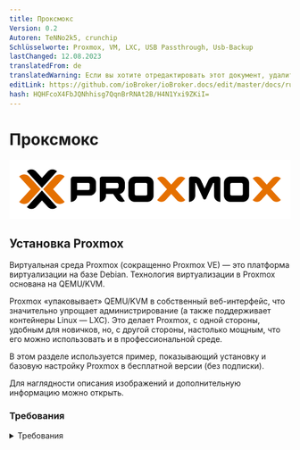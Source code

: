 ```yaml
---
title: Проксмокс
Version: 0.2
Autoren: TeNNo2k5, crunchip
Schlüsselworte: Proxmox, VM, LXC, USB Passthrough, Usb-Backup
lastChanged: 12.08.2023
translatedFrom: de
translatedWarning: Если вы хотите отредактировать этот документ, удалите поле «translationFrom», в противном случае этот документ будет снова автоматически переведен
editLink: https://github.com/ioBroker/ioBroker.docs/edit/master/docs/ru/install/proxmox.md
hash: HQHFcoX4FbJQNhhisg7QqnBrRNAt2B/H4N1Yxi9ZKiI=
---
```

# Проксмокс
![логотип proxmox](../../de/install/media/proxmox/Proxmox-logo-860.png)

## Установка Proxmox
Виртуальная среда Proxmox (сокращенно Proxmox VE) — это платформа виртуализации на базе Debian. Технология виртуализации в Proxmox основана на QEMU/KVM.

Proxmox «упаковывает» QEMU/KVM в собственный веб-интерфейс, что значительно упрощает администрирование (а также поддерживает контейнеры Linux — LXC). Это делает Proxmox, с одной стороны, удобным для новичков, но, с другой стороны, настолько мощным, что его можно использовать и в профессиональной среде.

В этом разделе используется пример, показывающий установку и базовую настройку Proxmox в бесплатной версии (без подписки).

Для наглядности описания изображений и дополнительную информацию можно открыть.

### Требования
<details><summary>Требования</summary>

- 64-битный процессор
- ЦП и материнская плата должны поддерживать Intel VT/AMD-V для виртуализации и должны быть активированы в BIOS.
- 1 ГБ ОЗУ (только для Proxmox) – в зависимости от количества виртуальных машин, здесь, конечно, потребуется больше ОЗУ. Поэтому здесь рекомендуется минимум 8 ГБ, а еще лучше 16 ГБ ОЗУ.

</подробнее>

### Создать ISO-образ/загрузочную флешку
Сначала вам понадобится ISO-образ, который можно скачать с [Страница загрузки Proxmox](https://www.proxmox.com/de/downloads/category/iso-images-pve).

<details><summary>Проксмокс Исо</summary>

![proxmox-iso](../../de/install/media/proxmox/proxmox-iso.png)

</подробнее>

Для установки необходимо создать загрузочную флешку с этим ISO-образом. Здесь должно быть не менее 2 ГБ памяти. Существует несколько способов создания загрузочной флешки, см. [Подготовьте установочный носитель](https://pve.proxmox.com/wiki/Prepare_Installation_Media#_instructions_for_windows).

### Установка
Система должна быть настроена в UEFI/BIOS так, чтобы она могла загружаться с USB-устройства. После вставки USB-накопителя через некоторое время появится меню установки Proxmox (если его нет, вы также можете вручную указать USB-накопитель в качестве стартового носителя (на большинстве материнских плат это можно сделать с помощью F8 или F11).

Просто выберите **Установить Proxmox VE** в меню установки.

<details><summary>Меню установки</summary>

![меню установки](../../de/install/media/proxmox/installationsmenü.png)

</подробнее>

Следующим шагом является согласие с условиями использования (EULA).

<details><summary>Юла</summary>

![еула](../../de/install/media/proxmox/eula.png)

</подробнее>

Следующим шагом будет выбор жесткого диска, на котором будет установлен Proxmox. Если на сервере установлено несколько жестких дисков, обязательно выберите правильный жесткий диск!

<details><summary>Выбор жесткого диска</summary>

![выбор жесткого диска](../../de/install/media/proxmox/festplattenauswahl.png)

</подробнее>

Вы также можете указать дополнительные параметры установочного жесткого диска с помощью кнопки **Параметры**:

<details><summary>Дополнительные параметры жесткого диска</summary>

![варианты жесткого диска](../../de/install/media/proxmox/harddisk-options.png)

</подробнее>

Proxmox использует [Менеджер логических томов](https://de.wikipedia.org/wiki/Logical_Volume_Manager) (LVM). Благодаря расширенным параметрам здесь, помимо прочего, можно детально настроить LVM.
Установщик создает Группу Томов (VG) с именем pve и дополнительные Логические Тома (LV) с именами root (здесь устанавливается сам Proxmox), data (хранилище, на котором хранятся виртуальные диски ВМ) и swap (здесь файл подкачки сохраняется).

<details><summary>В расширенных настройках здесь можно указать определенные параметры:</summary>

- Файловая система: Здесь вы можете выбрать файловую систему. По умолчанию здесь используется ext4, и в большинстве случаев это хороший выбор. Если в хост-системе доступно несколько жестких дисков (и много оперативной памяти), вариант zfs с соответствующим уровнем RAID имеет смысл. В этом случае вам следует принципиально разобраться с ZFS.
- hdsize: определяет общий размер жесткого диска, который следует использовать для Proxmox. Здесь вы обычно выбираете весь размер жесткого диска, если только вы не захотите добавить больше разделов позже.
- swapsize: определяет размер тома подкачки. Стандартным здесь является тот же размер, что и встроенная память, но минимум 4 ГБ и максимум 8 ГБ.
- maxroot: определяет максимальный размер корневого тома (сам Proxmox). **Здесь следует отметить, что при базовой установке здесь также сохраняются необходимые в дальнейшем шаблоны и ISO-образы.**
- minfree: пространство, которое необходимо освободить в группе томов LVM pve. Если размер диска превышает 128 ГБ, по умолчанию остается свободным 16 ГБ (LVM всегда требуется немного свободной памяти для создания моментального снимка).
- maxvz: устанавливает максимальный размер тома данных.

</подробнее>

Обычно вы можете оставить все параметры по умолчанию (т. е. здесь ничего не указано). Они уже оптимально настроены для большинства установок.

После выбора жесткого диска для Proxmox запрашиваются параметры локализации (страна, время и соответствующая раскладка клавиатуры):

<details><summary>Локализация</summary>

![расположение](../../de/install/media/proxmox/location.png)

</подробнее>

Затем вводится пароль пользователя root. Здесь также запрашивается адрес электронной почты. Это используется для отправки электронного письма на указанный здесь адрес в случае важных системных сообщений. Однако это не обязательно должен быть реальный адрес электронной почты (тогда вы как администратор больше не будете получать уведомления о важных системных событиях по электронной почте).

<details><summary>Пароль и адрес электронной почты</summary>

![пароль](../../de/install/media/proxmox/password.png)

</подробнее>

Следующий шаг установщика касается настроек сети. Вы можете выбрать соответствующий интерфейс. Имя хоста можно выбрать произвольно, но также необходимо указать домен DNS.
Например, для пользователей Fritzbox это будет `hostname.fritz.box`.
В качестве IP-адреса желательно указать статический IP-адрес (без DHCP). Сюда входит сам IP-адрес (в формате CIDR), IP-адрес шлюза (обычно IP-адрес маршрутизатора) и используемый DNS-сервер (в частных средах обычно также IP-адрес маршрутизатора). Proxmox обычно обнаруживает сеть автоматически.

<details><summary>сеть</summary>

![сеть](../../de/install/media/proxmox/network.png)

</подробнее>

В конце отображается сводная информация об установке:

<details><summary>Краткое содержание</summary>

![краткое содержание](../../de/install/media/proxmox/zusammenfassung.png)

</подробнее>

Система устанавливается путем проверки настроек и нажатия кнопки «Установить».

<details><summary>установка</summary>

![установка](../../de/install/media/proxmox/installation.png)

</подробнее>

После небольшого ожидания установка завершится и систему необходимо перезагрузить (для этого сначала извлеките флешку с ISO-образом).

После этого вы увидите терминал. Инструкция по доступу в систему уже отображена здесь:

<details><summary>консоль</summary>

![консоль](../../de/install/media/proxmox/konsole.png)

</подробнее>

Теперь продолжается в браузере (например https://10.1.1.89:8006). Однако сначала отображается предупреждение. Это связано с тем, что во время установки был сгенерирован самозаверяющий сертификат, который, естественно, не известен браузеру. На этом этапе вы можете смело игнорировать это сообщение — соединение определенно зашифровано через HTTPS. Само сообщение зависит от браузера. В этом примере нажмите **Дополнительно**, а затем нажмите **Продолжить до 10.1.1.89(небезопасно)**.

<details><summary>Ошибка защиты данных</summary>

![ошибка защиты данных](../../de/install/media/proxmox/datenschutzfehler.png)

</подробнее>

Затем вы входите в систему с пользователем root и паролем, выбранным во время установки. Здесь вы можете **сначала** изменить язык на немецкий, иначе интерфейс Proxmox будет отображаться на английском языке, и вам не придется вводить имя пользователя и пароль второй раз.

<details><summary>Регистрация</summary>

![регистрация](../../de/install/media/proxmox/anmeldung.png)

</подробнее>

Сразу после входа вас встретит сообщение о том, что у вас нет действующей подписки на этот сервер. Это сообщение сначала подтверждается нажатием кнопки ОК.

<details><summary>Подписка</summary>

![подписка](../../de/install/media/proxmox/subskription.png)

</подробнее>

Теперь исходники пакета Proxmox необходимо адаптировать, чтобы вы могли получать обновления.

<details><summary>Источники пакетов</summary>

![исходники пакетов](../../de/install/media/proxmox/paketquellen.png)

</подробнее>

Для этого в исходные коды пакетов добавляется **Репозиторий без подписки**. Это можно сделать в меню экземпляра Proxmox в разделе `Updates > Repositories`. Репозиторий без подписки можно добавить с помощью кнопки «Добавить»:

<details><summary>Отсутствие подписки</summary>

![нет подписки](../../de/install/media/proxmox/no-subscription.png)

</подробнее>

Теперь **Корпоративный репозиторий** должен быть деактивирован. Для этого просто выберите репозиторий pve-enterprise в представлении репозитория и нажмите кнопку **Деактивировать**.

Конфигурация репозиториев выглядит следующим образом:

<details><summary>Корпоративный репозиторий</summary>

![предприятие](../../de/install/media/proxmox/enterprise.png)

</подробнее>

### Обновления
После изменения исходников пакетов следует провести первоначальное обновление системы. Лучше всего это сделать через веб-интерфейс:

<details><summary>Обновления</summary>

![обновления](../../de/install/media/proxmox/updates.png)

</подробнее>

Просто выберите нужный узел Proxmox (например, «pve»), а затем нажмите **Обновить** в разделе «Обновления». Здесь открывается так называемый просмотрщик задач, который всегда отображается при выполнении каких-либо действий в системе. Теперь средство просмотра задач можно снова закрыть. Кстати, когда отображается просмотрщик задач, вам не нужно ждать завершения задачи («ЗАДАЧА ОК»); этот диалог всегда можно закрыть напрямую — задача сама продолжает выполняться в фоновом режиме.
Если обновления теперь доступны, их можно установить, нажав **Обновить**.

Затем здесь откроется веб-консоль, и вы сможете следить за ходом выполнения.

<details><summary>Веб-консоль</summary>

![веб-консоль](../../de/install/media/proxmox/web-konsole.png)

</подробнее>

Конечно, также возможно обновить сервер Proxmox через командную строку (например, через SSH):

```bash
apt update && apt dist-upgrade
```

Единственное, что здесь важно, это то, что вы используете **apt dist-upgrade** (на «обычных» машинах Debian/Ubuntu вы обычно используете apt-upgrade). Однако «dist-upgrade» важен для Proxmox, поскольку он лучше разрешает зависимости, необходимые для работы Proxmox.

В этом отношении Proxmox теперь готов к своей базовой конфигурации. Если вы хотите разобраться с Proxmox более подробно, стоит взглянуть на [Proxmox Wiki](https://pve.proxmox.com/wiki/Main_Page) или на [официальном форуме](https://forum.proxmox.com/).

---

## Proxmox — создание виртуальной машины Qemu/KVM (VM) + последующая установка ioBroker
В этом примере руководства показано, как создать [ВМ](https://pve.proxmox.com/wiki/Qemu/KVM_Virtual_Machines) (стабильную версию Debian (по состоянию на 30 октября 2024 г. = Debian 12 «Книжный червь»)) и затем установить в нее ioBroker.

Конечно, можно использовать Ubuntu вместо Debian, но обязательно используйте сервер Ubuntu **LTS-версию**.

Для наглядности описания изображений и дополнительную информацию можно открыть.

### 1 — Загрузите ISO-образ
Сначала вам понадобится [ISO-образ](https://www.debian.org/distrib/) (64-разрядный PC Netinst ISO), который необходимо загрузить в корневой каталог (локальный) при базовой установке (если не были созданы дополнительные диски).

Для этого перейдите в раздел локальные > ISO-образы. Там есть два варианта.

- С помощью кнопки **Загрузить** ISO-образ, ранее хранившийся на компьютере, можно загрузить на хост Proxmox.
- **Загрузка с URL** можно загрузить ISO непосредственно на хост через URL. Для этого скопируйте адрес ссылки 64-битного PC Netinst ISO (правая кнопка мыши), вставьте URL-адрес и нажмите **Запросить URL**, чтобы получить его. При последнем нажатии **Загрузить** ISO-образ будет загружен напрямую.

<details><summary>Скачать ИСО</summary>

![VM-iso](../../de/install/media/proxmox/vm-iso.png)

![vm-isourl](../../de/install/media/proxmox/vm-isourl.png)

</подробнее>

### 2 — Создать виртуальную машину
При нажатии на синюю кнопку **Создать ВМ** открывается окно, в котором необходимо выполнить следующие настройки.

- Общие: Назначение имени хоста и пароля, указывается идентификатор (начинается со 100), можно изменить, но не позднее.
- ОС: выбор хранилища (локального) и ISO-образа (debian-11-netinst.iso).
- Система: все остается в настройках по умолчанию, **проверьте агент Qemu**
- Диски: Storage local-lvm, размер диска 10ГБ (10-20ГБ должно быть достаточно, изменить его позже возможно, но далее здесь не описано).
- ЦП: Зависит от мощности компьютера (также можно настроить в любое время, необходимо перезапустить ВМ)
- Память: размер ОЗУ в МиБ (также можно изменить в любой момент, необходимо перезапустить ВМ)
- Сеть: vmbr0, все остальное остается как указано
- Подтвердите: здесь вы снова увидите сводку (отметьте **Начать после создания**), а затем нажмите **Готово**, чтобы создать виртуальную машину.

<details><summary>Серия изображений Создать виртуальную машину</summary>

![vm-general](../../de/install/media/proxmox/vm-allgemein.png)

![VM-OS](../../de/install/media/proxmox/vm-os.png)

![система виртуальной машины](../../de/install/media/proxmox/vm-system.png)

![виртуальные диски](../../de/install/media/proxmox/vm-disks.png)

![виртуальный процессор](../../de/install/media/proxmox/vm-cpu.png)

![хранилище виртуальных машин](../../de/install/media/proxmox/vm-speicher.png)

![виртуальная сеть](../../de/install/media/proxmox/vm-netzwerk.png)

![VM-подтвердить](../../de/install/media/proxmox/vm-bestätigen.png)

</подробнее>

### 3 — Установка Debian
После запуска виртуальной машины перейдите в консоль виртуальной машины и запустите **Установку**.

<details><summary>консоль</summary>

![установка виртуальной машины](../../de/install/media/proxmox/vm-install.png)

</подробнее>

Вам будут предоставлены инструкции по установке, и во время этого процесса вам придется выполнить некоторые настройки. Для работы вам понадобятся клавиши табуляции, пробела и стрелок. Из-за размера в серии изображений можно найти разные кадры.

<span style="color:red">**ОПАСНОСТЬ! - Пароль root не может быть назначен.**</span>

Уведомление:

Не выбирайте **iobroker** в качестве имени пользователя, поскольку оно уже используется внутри системы.
Имя пользователя должно состоять только из строчных букв и цифр 0–9 и начинаться с буквы. Дефис также разрешен, но не в качестве первого символа.

<details><summary>Серия изображений Установка Debian</summary>

![вм-1](../../de/install/media/proxmox/vm-1.png)

![вм-2](../../de/install/media/proxmox/vm-2.png)

![вм-3](../../de/install/media/proxmox/vm-3.png)

![вм-4](../../de/install/media/proxmox/vm-4.png)

![вм-5](../../de/install/media/proxmox/vm-5.png)

![вм-6](../../de/install/media/proxmox/vm-6.png)

![вм-7](../../de/install/media/proxmox/vm-7.png)

![вм-8](../../de/install/media/proxmox/vm-8.png)

![вм-9](../../de/install/media/proxmox/vm-9.png)

![вм-10](../../de/install/media/proxmox/vm-10.png)

![вм-11](../../de/install/media/proxmox/vm-11.png)

![вм-12](../../de/install/media/proxmox/vm-12.png)

![вм-13](../../de/install/media/proxmox/vm-13.png)

![вм-14](../../de/install/media/proxmox/vm-14.png)

![вм-15](../../de/install/media/proxmox/vm-15.png)

![вм-16](../../de/install/media/proxmox/vm-16.png)

![вм-17](../../de/install/media/proxmox/vm-17.png)

![вм-18](../../de/install/media/proxmox/vm-18.png)

![вм-19](../../de/install/media/proxmox/vm-19.png)

![вм-20](../../de/install/media/proxmox/vm-20.png)

![вм-21](../../de/install/media/proxmox/vm-21.png)

![вм-22](../../de/install/media/proxmox/vm-22.png)

![вм-23](../../de/install/media/proxmox/vm-23.png)

![вм-24](../../de/install/media/proxmox/vm-24.png)

![вм-25](../../de/install/media/proxmox/vm-25.png)

![вм-26](../../de/install/media/proxmox/vm-26.png)

</подробнее>

### 4 — Настройка виртуальной машины
Перезагрузите виртуальную машину, затем войдите в систему, используя «имя пользователя» и «пароль», назначенные при установке. Затем следует команда

```bash
ip addr
```

IP-адрес был найден. Это необходимо для удаленного подключения к виртуальной машине по ssh, как на следующем шаге.

<details><summary>IP-адрес</summary>

![VM-ipadr](../../de/install/media/proxmox/vm-ipaddr.png)

</подробнее>

Доступ к виртуальной машине теперь можно получить через ssh (например, PuTTY). Здесь вы также снова входите в систему, используя «имя пользователя» и «пароль».
Затем сетевой адрес можно изменить с **dhcp** на **статический**. (что рекомендуется для работы сервера)

```bash
sudo nano /etc/network/interfaces
```

<details><summary>сеть/интерфейсы</summary>

![ВМ-нано](../../de/install/media/proxmox/vm-nano.png)

![виртуальная машина DHCP](../../de/install/media/proxmox/vm-dhcp.png)

![VM-статический](../../de/install/media/proxmox/vm-statisch.png)

</подробнее>

Изменения в редакторе сохраняются комбинацией клавиш CTRL+o, затем ENTER, CTRL+x выходит из редактора.

Изменения IP-адреса вступят в силу только после перезапуска виртуальной машины. Однако перед этим проверяется, активен ли гостевой агент Qemu.

```bash
sudo systemctl status qemu-guest-agent
```

<details><summary>Гостевой агент</summary>

![vm-qemuguest](../../de/install/media/proxmox/vm-qemuguest.png)

</подробнее>

<span style="color:orange">**ОПАСНОСТЬ! - Для установки Ubuntu необходимо установить и запустить гостевой агент Qemu.**</span>

Команды для этого:

```bash
sudo apt-get install qemu-guest-agent
sudo systemctl start qemu-guest-agent
```

Кроме того, чтобы иметь возможность установить iobroker, необходимо переустановить **curl**.

```bash
sudo apt install curl
```

<details><summary>Переустановите локон</summary>

![вм локон](../../de/install/media/proxmox/vm-curl.png)

</подробнее>

Чтобы передать устройства (USB) через виртуальную машину, выберите VM > Оборудование > Добавить > USB-устройства > Производитель/идентификатор устройства. Здесь перечислены все подключенные устройства.

<details><summary>USB-устройства</summary>

![VM-USB](../../de/install/media/proxmox/vm-usb.png)

</подробнее>

Чтобы ВМ запускалась автоматически даже после перезагрузки компьютера (Proxmox), это необходимо активировать в настройках ВМ.

<details><summary>Вариант загрузки</summary>

![загрузка виртуальной машины](../../de/install/media/proxmox/vm-booten.png)

</подробнее>

Установка и настройка виртуальной машины завершена. Теперь виртуальную машину можно перезапустить и установить ioBroker.

---

## Proxmox — Создание контейнера Linux (LXC) + последующая установка ioBroker
В этом примере руководства показано, как создать [LXC-контейнеры](https://pve.proxmox.com/wiki/Linux_Container) (debian11), а затем установить в него ioBroker.

Для наглядности описания изображений и дополнительную информацию можно открыть.

### 1 — Скачать шаблон контейнера
Во-первых, необходим шаблон, который необходимо загрузить в корневой каталог (локальный) при базовой установке (если не были созданы дополнительные диски).

Для этого перейдите в раздел «Локальные» > «Шаблоны контейнеров». При нажатии на **Шаблоны** открывается список выбора. Здесь вы выбираете debian-11-standard(bullseye) и нажимаете «Загрузить».

<details><summary>Скачать шаблон</summary>

![местный](../../de/install/media/proxmox/local.png)

![шаблоны](../../de/install/media/proxmox/templates.png)

![загрузка шаблона](../../de/install/media/proxmox/template-laden.png)

</подробнее>

### 2 — Создать LXC
При нажатии на синюю кнопку **Создать КТ** открывается окно, в котором теперь необходимо выполнить следующие настройки.

- Общие: присвоение имени хоста и пароля, указывается идентификатор (начинается со 100), но его можно изменить.
- Шаблон: выбор хранилища (локальный) и шаблон (стандарт Debian-11).
- Диски: Назначение размера диска (не будьте слишком щедры, вы можете увеличить его в любой момент)
- Процессор: зависит от мощности компьютера (также можно настроить в любое время)
- Память: распределение RAM/Swap (можно регулировать в любое время, даже во время работы)
- Сеть: статическое назначение IP/CIDR, шлюз; если IPv6 не настроен, устанавливается значение SLAAC.
- DNS: обычно ничего не меняется (используйте значения с хоста)
– Подтвердите: Сводка (отметьте **Начать после создания**), затем нажмите **Готово**, чтобы создать контейнер.

<details><summary>Серия изображений Создать КТ</summary>

![пве](../../de/install/media/proxmox/pve.png)

![lxc-general](../../de/install/media/proxmox/lxc-allgemein.png)

![шаблон lxc](../../de/install/media/proxmox/lxc-template.png)

![lxc диски](../../de/install/media/proxmox/lxc-disks.png)

![lxc процессор](../../de/install/media/proxmox/lxc-cpu.png)

![lxc память](../../de/install/media/proxmox/lxc-speicher.png)

![сеть lxc](../../de/install/media/proxmox/lxc-netzwerk.png)

![lxc DNS](../../de/install/media/proxmox/lxc-dns.png)

![lxc-подтвердить](../../de/install/media/proxmox/lxc-bestätigen.png)

![просмотрщик задач lxc](../../de/install/media/proxmox/lxc-taskviewer.png)

</подробнее>

###3 — Настройка LXC
Теперь, когда контейнер запущен, перейдите в консоль LXC.

<details><summary>консоль</summary>

![lxc консоль](../../de/install/media/proxmox/lxc-konsole.png)

</подробнее>

Здесь вы сначала входите в систему как root с ранее назначенным паролем, который был назначен при создании LXC, и обновляете его.

```bash
apt update && apt upgrade
```

<details><summary>Обновление</summary>

![обновление lxc](../../de/install/media/proxmox/lxc-upgrade.png)

</подробнее>

Сразу указано, что часовой пояс еще нужно установить.

```bash
dpkg-reconfigure tzdata
```

<details><summary>Часовой пояс</summary>

![lxc-tzdata](../../de/install/media/proxmox/lxc-tzdata.png)

![площадь lxc](../../de/install/media/proxmox/lxc-area.png)

![Часовой пояс lxc](../../de/install/media/proxmox/lxc-timezone.png)

</подробнее>

Теперь **sudo** и **curl** будут установлены. Sudo необходим для того, чтобы правильно создать пользователя, который будет использоваться на консоли в дальнейшем, как на следующем шаге. Curl необходим для получения сценария установки ioBroker на последнем этапе.

```bash
apt install sudo curl
```

<details><summary>Переустановить</summary>

![lxc судо](../../de/install/media/proxmox/lxc-sudo.png)

</подробнее>

Теперь вы создаете будущего пользователя. В этом случае замените «имя пользователя». Назначение пароля пользователю. Остальное можно подтвердить нажатием ENTER.

Уведомление:

Не выбирайте **iobroker** в качестве имени пользователя, поскольку оно уже используется внутри системы.

```bash
adduser benutzername
```

Затем пользователя необходимо назначить в группу sudo.

```bash
usermod -aG sudo benutzername
```

Если пользователя необходимо создать позже, это все равно необходимо сделать через

```bash
usermod -aG adm,dialout,sudo,audio,video,plugdev,users,iobroker benutzername
```

добавить в соответствующие группы.

<details><summary>Создать пользователя</summary>

![lxc adduser](../../de/install/media/proxmox/lxc-adduser.png)

</подробнее>

На последнем этапе, перед установкой ioBroker, выйдите из системы один раз.

```bash
exit
```

а затем войдите в систему под новым пользователем. iobroker теперь можно установить.

<details><summary>выйти из системы и войти под пользователем</summary>

![вход пользователя lxc](../../de/install/media/proxmox/lxc-useranmeldung.png)

</подробнее>

Чтобы LXC запускался автоматически даже после перезагрузки компьютера (Proxmox), это необходимо активировать в настройках контейнера.

<details><summary>Вариант загрузки</summary>

![lxc-загрузка](../../de/install/media/proxmox/lxc-booten.png)

</подробнее>

### Необязательно: исправление предупреждений/сообщений об ошибках, касающихся незапускаемых служб.
Например, при вызове iobdiag в выходных данных можно найти приведенные ниже сообщения об ошибках.
Иногда они встречаются только в непривилегированных контейнерах, иногда и в привилегированных.

~~~....
***НЕУДАЧНЫЕ УСЛУГИ***

  АКТИВНАЯ ЕДИНИЦА НАГРУЗКИ ПОДОПИСАНИЕ

* run-rpc_pipefs.mount загружен неудачно сбой файловой системы канала RPC
* sys-kernel-config.mount загружен сбой сбой Файловая система конфигурации ядра
* systemd-networkd-wait-online.service загружен сбой, сбой. Подождите, пока сеть будет настроена.

...
~~~

Если вы хотите очистить контейнер перед установкой iobroker, вы можете получить сообщение «FAILED SERVICES» следующим образом:

```bash
systemctl list-units --failed
```

Вот набор процедур устранения неполадок:

#### Не удалось выполнить службу run-rpc_pipefs.mount
```bash
sudo systemctl mask run-rpc_pipefs.mount
sudo systemctl mask var-lib-nfs-rpc_pipefs.mount
```

#### Не удалось выполнить службу sys-kernel-config.mount
Добавьте следующую строку в файл конфигурации контейнера в каталоге `/etc/pve/lxc`:

~~~ lxc.cap.drop: "sys_rawio Audit_read" ~~~

#### Не удалось выполнить службу systemd-networkd-wait-online.service
Замена услуги `ifupdown` на `ifupdown2`:

```bash
sudo systemctl disable --now systemd-networkd-wait-online.service
sudo systemctl disable --now systemd-networkd.service
sudo systemctl disable --now ifupdown-wait-online
sudo apt-get update
sudo apt-get upgrade
sudo apt-get install ifupdown2
```

---

## Установите ioBroker
Все, что вам нужно для установки ioBroker, — это одна команда.

```bash
curl -sLf https://iobroker.net/install.sh | bash -
```

Этапы установки разделены на 4 этапа, которые полностью автоматические.

- Установка необходимых компонентов (1/4)
- Создание пользователя и каталога ioBroker (2/4)
- Установка ioBroker (3/4)
- Завершение установки (4/4)

<details><summary>Установщик</summary>

![установщик iobroker](../../de/install/media/proxmox/iobroker-installer.png)

![iobroker-installer1](../../de/install/media/proxmox/iobroker-installer1.png)

![iobroker-installer2](../../de/install/media/proxmox/iobroker-installer2.png)

![iobroker-installer3](../../de/install/media/proxmox/iobroker-installer3.png)

</подробнее>

Установка будет завершена успешно, когда в конце появится следующее сообщение.

~~~ ioBroker успешно установлен Откройте http://10.1.1.222:8081 в браузере и приступайте к настройке! ~~~

Это также означает, что доступ к ioBroker теперь можно получить в браузере по адресу. Если все заработало без проблем, вас встретит настройка ioBroker. Теперь осталось еще несколько шагов, которые помощник проведет вас.

<details><summary>Серия изображений ioBroker Assistant</summary>

![настройка iobroker](../../de/install/media/proxmox/iobroker-setup.png)

![настройка iobroker1](../../de/install/media/proxmox/iobroker-setup1.png)

![настройка iobroker2](../../de/install/media/proxmox/iobroker-setup2.png)

![настройка iobroker3](../../de/install/media/proxmox/iobroker-setup3.png)

![настройка iobroker4](../../de/install/media/proxmox/iobroker-setup4.png)

![настройка iobroker5](../../de/install/media/proxmox/iobroker-setup5.png)

![настройка iobroker6](../../de/install/media/proxmox/iobroker-setup6.png)

</подробнее>

После этого у вас появится возможность поиска устройств и услуг. Требуемые адаптеры/экземпляры могут быть созданы автоматически.

<details><summary>Поиск устройства/сервиса серии изображений</summary>

![поиск устройства](../../de/install/media/proxmox/gerätesuche.png)

![случаи](../../de/install/media/proxmox/instanzen.png)

![готов к использованию iobroker](../../de/install/media/proxmox/iobroker-fertig.png)

</подробнее>

Установка ioBroker завершена. Дополнительные адаптеры можно установить в любое время в зависимости от применения и пожеланий.

---

## Proxmox — LXC (контейнеры Linux) -> Пропустить USB-устройства через
В этой части инструкций шаг за шагом объясняется, как передать USB-устройство (сквозное USB-соединение) в Proxmox в LXC (контейнер Linux).

С помощью виртуальной машины можно передать USB-устройство напрямую через веб-интерфейс Proxmox с контейнером Linux, файл конфигурации lxc в настоящее время приходится редактировать вручную;

В инструкциях описывается, как интегрировать Zigbee-накопитель **Texas Instruments Inc. CC2531**, но те же действия можно использовать аналогично для других Zigbee-накопителей (ConBee, CC2652P и т. д.) или для других USB-устройств, за исключением сетевых USB-устройств. (Bluetooth/WiFi) можно использовать.

* Для этой части инструкций использовался Proxmox версии 7.1.

### 1.) Соберите информацию о USB-устройстве
<details>

Установление SSH-соединения с Proxmox:

```bash
ssh root@IP-Adresse
```

<span style="color:red">**Если USB-устройство уже подключено к хосту Proxmox, отключите его на данный момент.**</span>

Следующая команда выводит список всех подключенных в данный момент USB-устройств на хосте Proxmox:

```bash
lsusb
```

![proxmoxlxc00](../../de/install/media/proxmox/proxmoxlxc00.PNG)

Теперь интегрируемое USB-устройство подключено к хосту Proxmox, и команда lsusb выполняется снова.

![proxmoxlxc01](../../de/install/media/proxmox/proxmoxlxc01.PNG)

На снимке экрана вы можете видеть, что указано новое устройство с номером шины USB: **001** и номером устройства: **003**.

Эта информация необходима, среди прочего, для использования следующей команды: выведите **основной номер устройства** с устройства:

```bash
ls -l /dev/bus/usb/001/003
```

Важно использовать в команде вывод номера вашей USB-шины и номера устройства!

***ls -l /dev/bus/usb/Номер-USB-шины/Номер-устройства***

![proxmoxlxc02](../../de/install/media/proxmox/proxmoxlxc02.PNG)

В этом примере USB-устройство имеет основной номер устройства **189**. Запишите значение вашего устройства в текстовом файле с примечанием: #1.

![proxmoxlxc03](../../de/install/media/proxmox/proxmoxlxc03.PNG)

Затем мы выводим уникальный идентификатор USB-устройства и отмечаем выходное значение в текстовом файле с примечанием: #2

```bash
ls /dev/serial/by-id/
```

![proxmoxlxc04](../../de/install/media/proxmox/proxmoxlxc04.PNG)

![proxmoxlxc05](../../de/install/media/proxmox/proxmoxlxc05.PNG)

На последнем этапе выводится основной номер устройства ttyACM и отмечается примечанием: #3:

```bash
ls -l /dev/ttyACM*
```

![proxmoxlxc06](../../de/install/media/proxmox/proxmoxlxc06.PNG)

>*Если вывод отсутствует, проверьте с помощью «ls -l /dev/serial/by-id/», интегрировано ли USB-устройство в систему как ttyUSB, если да, замените все следующие команды, которые относятся к **ttyACM… * * получено через **ttyUSB…**. Если вывод не отображается, это не устройство класса USB CDC (последовательная связь), поэтому все пункты по интеграции ttyACM можно игнорировать.*

Итак, мы отметили **три** значения с USB-устройства, необходимые для интеграции в файл конфигурации lxc.

![proxmoxlxc07](../../de/install/media/proxmox/proxmoxlxc07.PNG)

</подробнее>

### 2.) Отредактируйте файл конфигурации LXC.
<details>

Перейдите в каталог конфигурации LXC на хосте Proxmox с помощью:

```bash
cd /etc/pve/lxc
```

Файл конфигурации имеет тот же идентификационный номер, который был присвоен при создании lxc!

![proxmoxlxc08](../../de/install/media/proxmox/proxmoxlxc08.PNG)

![proxmoxlxc09](../../de/install/media/proxmox/proxmoxlxc09.PNG)

Перед редактированием файла конфигурации необходимо создать резервную копию:

```bash
cp 201.conf 201.conf.backup
```

![proxmoxlxc10](../../de/install/media/proxmox/proxmoxlxc10.PNG)

Теперь файл конфигурации редактируется с помощью vi или nano:

```bash
nano 201.conf
```

![proxmoxlxc11](../../de/install/media/proxmox/proxmoxlxc11.PNG)

В конец файла конфигурации добавляется следующее:

~~~ lxc.cgroup2.devices.allow: c 189:* rwm lxc.mount.entry: usb-Texas_Instruments_TI_CC2531_USB_CDC___0X00124B0012023529-if00 dev/serial/by-id/usb-Texas_Instruments_TI_CC2531_USB_CDC__ _ 0X00124B0012023529-if00 нет привязки, необязательно, создать = файл

lxc.cgroup2.devices.allow: c 166:* rwm lxc.mount.entry: /dev/ttyACM0 dev/ttyACM0 нет привязки, необязательно, create=file ~~~

Замените отмеченные значения отмеченными записями из вашей заметки!

![12](../../de/install/media/proxmox/proxmoxlxc12.PNG)

* Первая строка относится к основному номеру устройства **189** Примечание: #1
*Во второй строке уникальный идентификатор (usb-Texas_Instruments_TI_CC2531_USB_CDC___0X00124B0012023529-if00) из примечания:#2 указывается индивидуально и с абсолютным путем, обратите внимание, что весь текст пишется в одну строку без переноса строки.
* В третьей строке указан основной номер устройства **166** ttyACM из примечания: #3.

Сохраните файл конфигурации (в Nano Editor с помощью комбинации клавиш: CTRL + o & CTRL + x для выхода из редактора)

</br>

<span style="color:orange">**ОПАСНОСТЬ! – Если в вашем контейнере есть активные снимки:**</span>

<details>

Тогда код lxc.cgroup находится не в конце файла конфигурации, а перед первой записью снимка.

![proxmoxlxc18](../../de/install/media/proxmox/proxmoxlxc18.PNG)

</подробнее>

<span style="color:orange">**ОПАСНОСТЬ! - Установка Proxmox до версии 7.0:**</span>

<details>

Замените записи на

~~~ lxc.cgroup2 ~~~

через

~~~ lxc.cgroup ~~~

</подробнее>

</br> Наконец, введите следующую команду, чтобы установить необходимые права для ttyACM0:

```bash
chmod o+rw /dev/ttyACM*
```

Чтобы применить изменения к lxc, выполните холодную загрузку из контейнера с **pct stop id/pct start id**:

```bash
pct stop 201
```

```bash
pct start 201
```

</br>

<span style="color:green">**Совет: лучше всего хранить копию рабочего файла конфигурации снаружи, например. Б. встроенная служба резервного копирования Proxmox не создает резервную копию содержимого вашей конфигурации!**</span>

</br>

</подробнее>

### 3.) Проверьте сквозную передачу USB LXC и конфигурацию экземпляра Zigbee.
<details>

Установление SSH-соединения с LXC:

```bash
ssh Benutzer@IP-Adresse
```

С помощью команд:

```bash
lsusb
```

&

```bash
ls -l /dev
```

Он проверяет, были ли изменения в файле конфигурации успешными.

![proxmoxlxc13](../../de/install/media/proxmox/proxmoxlxc13.PNG)

* Как видно на скриншоте, контейнер теперь имеет доступ к USB-устройству.

* Важно, чтобы ttyACM0 имел те же права, что и на скриншоте, т.е. **crw-rw-rw- 1 none nogroup**

>***Если вы не проверили, все ли значения в файле конфигурации выставлены так, как описано, права все равно не должны совпадать, переходите к пункту 5.***

* На скриншоте вы также можете видеть, что номер устройства cc2531 изменился со значения 3 на 4, это связано с тем, что флешка в это время была отключена и снова подключена. Однако, поскольку в файле конфигурации указан уникальный идентификатор, а не номер шины/устройства, сквозное соединение USB продолжает работать.

Если в контейнер пропущен Zigbee-флешка, как описано вначале, то она должна быть в iobroker в настройках Zigbee-адаптера под пунктом Имя COM-порта

~~~ /dev/ttyACM0 ~~~

необходимо указать, чтобы адаптер обращался к правильному устройству.

![proxmoxlxc14](../../de/install/media/proxmox/proxmoxlxc14.PNG)

</подробнее>

### 4.) Правило UDEV для постоянной настройки прав ttyACM0
<details>

В конце шага 3 была команда

```bash
chmod o+rw /dev/ttyACM*
```

Соответствующие права для ttyACM0 установлены, но эти изменения прав сбрасываются при перезапуске хоста Proxmox. Для постоянной настройки на хосте Proxmox требуется правило udev.

С помощью lsusb мы снова перечисляем подключенные в данный момент USB-устройства:

```bash
lsusb
```

![proxmoxlxc15](../../de/install/media/proxmox/proxmoxlxc15.PNG)

На этот раз записываем числовые значения по ID в данном случае **0451:16a8**

* Первое значение: ***0451*** соответствует **idVendor**, а второе значение: ***16a8*** — **idProduct**.

Теперь используйте vi или nano, чтобы создать правило udev в /etc/udev/rules.d:

```bash
nano /etc/udev/rules.d/50-myusb.rules
```

и добавлен следующий контент:

~~~ SUBSYSTEMS=="usb", ATTRS{idVendor}=="0451", ATTRS{idProduct}=="16a8", GROUP="users", MODE="0666" ~~~

![proxmoxlxc16](../../de/install/media/proxmox/proxmoxlxc16.PNG)

Наконец, выполните следующую команду, чтобы активировать правило udev:

```bash
udevadm control –-reload
```

</подробнее>

### 5.) Устранение неполадок
<details>

**Ошибка:** права ttyACM0 в lxc не подходят или теряются через некоторое время (ConBee II).

```bash
ls -l /dev/ttyACM0
 c--------- 0 nobody nogroup 166, 0 Feb  7 14:29 ttyACM0
```

</br>

**Решение.** Создайте постоянную привязку для контейнера с помощью mknod.

Для этого создается папка **devices** по пути **"/var/lib/lxc/CONTAINERID"** и в этой папке создается привязка с помощью mknod:

```bash
mkdir /var/lib/lxc/201/devices
```

```bash
cd /var/lib/lxc/201/devices
```

```bash
mknod -m 666 ttyACM0 c 166 0
```

+ *mknod создает в пути файл с именем ttyACM0 (пока файл существует, устройство привязано к lxc)*

![proxmoxlxc17](../../de/install/media/proxmox/proxmoxlxc17.PNG)

***основной номер устройства и ttyACM. При необходимости откорректируйте***

Затем необходимо изменить запись в файле конфигурации lxc:

~~~ lxc.mount.entry: /dev/ttyACM0 dev/ttyACM0 нет привязки, необязательно, create=file ~~~

заменяется:

~~~ lxc.mount.entry: /var/lib/lxc/CONTAINERID/devices/ttyACM0 dev/ttyACM0 нет привязки, необязательно, create=file ~~~

</подробнее>

---

## Настройте USB-накопитель/диск для резервного копирования.
Чтобы будущие резервные копии можно было сохранять отдельно, можно интегрировать USB-устройство в виде флешки или диска в хост Proxmox.
Для этого устройство должно иметь определенный формат.
Обычными [Файловые системы](https://wiki.ubuntuusers.de/Dateisystem/) являются **vFAT** или **NTFS**. Оба могут быть прочитаны как в Linux, так и в Windows или MacOS.
Для чистого Linux обычно **EXT4**.

Если носитель данных все еще не разбит на разделы или вы хотите его переформатировать, вы можете сделать это на ПК с Windows (ntfs) или непосредственно на сервере Proxmox.
После того, как носитель данных подготовлен, его можно смонтировать в системе, а затем добавить в качестве хранилища (каталога) непосредственно через графический интерфейс Proxmox.

<span style="color:orange">**ОПАСНОСТЬ! - При переформатировании все предыдущие данные на носителе данных удаляются</span>

Следующие примеры инструкций относятся к настройке непосредственно на хосте Proxmox. Вы также можете использовать ssh/putty.

**Обратите внимание: для следующих команд требуется root. Если на хосте используется отдельный пользователь, приведенные ниже команды должны выполняться с sudo впереди.**

### Подготовьте устройство
### 1 — Определить устройство
Сначала вы находите устройство, используя [лсблк](https://wiki.ubuntuusers.de/lsblk/). Желательно выполнить команду один раз до и после подключения. Это облегчает идентификацию устройства.

```bash
lsblk
```

Тогда это выглядит примерно так (буквы различаются в зависимости от того, сколько устройств интегрировано)

~~~ sdd 8:48 0 119.2G 0 disk ├─sdd1 8:49 0 119.2G 0 часть └─sdd9 8:57 0 8M 0 часть sde 8:64 0 931.5G 0 disk <-- Это диск / dev/sde └─sde1 8:65 0 931.5G 0 часть <-- Это первый раздел /dev/sde1, если он уже отформатирован sr0 11:0 1 1024M 0 rom sr1 11:1 1 1024M 0 rom ~~~

### 2 — Разделение
Диск разбит на разделы, управляемые через меню [cfdisk](https://wiki.ubuntuusers.de/fdisk/).

```bash
cfdisk /dev/sde
```

###3 — Создать файловую систему
Теперь созданный ранее раздел еще нужно отформатировать. Как уже говорилось выше, существуют разные варианты в зависимости от предполагаемого использования.
Раздел форматируется командой [мкфс](https://wiki.ubuntuusers.de/Formatieren/) и соответствующими параметрами.

```bash
mkfs.vfat /dev/sde1
```

### 4 — Подключить диск
Чтобы иметь возможность использовать готовый носитель данных, он должен быть [установлен](https://wiki.ubuntuusers.de/mount/).

Для этого создается подходящая точка монтирования и чтобы носитель данных автоматически перемонтировался после перезагрузки, также нужна соответствующая запись в файле [/etc/fstab](https://wiki.ubuntuusers.de/fstab/).

Для этого необходимо прочитать уникальный **UUID** накопителя.

Создать точку монтирования

```bash
mkdir /media/ext_usb
```

Монтировать диск

```bash
mount /dev/sde1 /media/ext_usb
```

Определить UUID

```bash
blkid | grep -i sde
```

результаты ~~~ /Dev /SDE1: Label = "Export_bilder" Uuid = "136b058d-F0C8-A82B-2ADC00B72BF" UUID_SUB = "951E8519-84-B093-C3597F989" Block_Size = " BTRFS " PARTUUID="00011a10-01" ~~ ~

Отредактируйте запись в */etc/fstab* с помощью nano

```bash
nano /etc/fstab
```

теперь эта запись добавляется и затем сохраняется ~~~ UUID="136b058d-f0c8-406d-a82b-2adcc00b72bf" /media/ext_usb vfat defaults 0 0 ~~~

### 5- Добавьте хранилище в Proxmox
Теперь каталог можно добавить в разделе «Центр обработки данных» > «Хранилище». Идентификатор можно выбрать произвольно, например *usb-backup*.

Путь указывается в столбце *Directory*, в данном случае */media/ext_usb*.

В разделе *Содержание* вам просто нужно выбрать желаемый запрос.